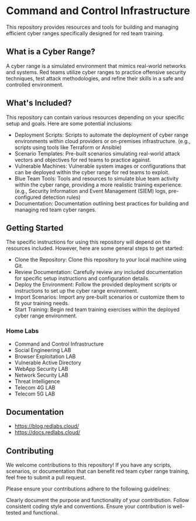 # Command and Control Infrastructure

This repository provides resources and tools for building and managing efficient cyber ranges specifically designed for red team training.

## What is a Cyber Range?
A cyber range is a simulated environment that mimics real-world networks and systems. Red teams utilize cyber ranges to practice offensive security techniques, test attack methodologies, and refine their skills in a safe and controlled environment.

## What's Included?
This repository can contain various resources depending on your specific setup and goals. Here are some potential inclusions:

- Deployment Scripts: Scripts to automate the deployment of cyber range environments within cloud providers or on-premises infrastructure. (e.g., scripts using tools like Terraform or Ansible)
- Scenario Templates: Pre-built scenarios simulating real-world attack vectors and objectives for red teams to practice against.
- Vulnerable Machines: Vulnerable system images or configurations that can be deployed within the cyber range for red teams to exploit.
- Blue Team Tools: Tools and resources to simulate blue team activity within the cyber range, providing a more realistic training experience. (e.g., Security Information and Event Management (SIEM) logs, pre-configured detection rules)
- Documentation: Documentation outlining best practices for building and managing red team cyber ranges.


## Getting Started
The specific instructions for using this repository will depend on the resources included. However, here are some general steps to get started:

- Clone the Repository: Clone this repository to your local machine using Git.
- Review Documentation: Carefully review any included documentation for specific setup instructions and configuration details.
- Deploy the Environment: Follow the provided deployment scripts or instructions to set up the cyber range environment.
- Import Scenarios: Import any pre-built scenarios or customize them to fit your training needs.
- Start Training: Begin red team training exercises within the deployed cyber range environment.

### Home Labs

- Command and Control Infrastructure
- Social Engineering LAB
- Browser Exploitation LAB
- Vulnerable Active Directory
- WebApp Security LAB
- Network Security LAB
- Threat Intelligence
- Telecom 4G LAB
- Telecom 5G LAB


## Documentation
- https://blog.redlabs.cloud/
- https://docs.redlabs.cloud/

## Contributing
We welcome contributions to this repository! If you have any scripts, scenarios, or documentation that can benefit red team cyber range training, feel free to submit a pull request.

Please ensure your contributions adhere to the following guidelines:

Clearly document the purpose and functionality of your contribution.
Follow consistent coding style and conventions.
Ensure your contribution is well-tested and functional.
